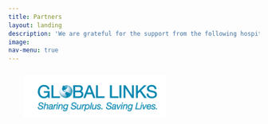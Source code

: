 ```yaml
---
title: Partners
layout: landing
description: 'We are grateful for the support from the following hospitals and organizations'
image: 
nav-menu: true
---
```

<section id="one">
<a href="https://www.globallinks.org/" class="image">
	<img src="/assets/images/globallinks.jpg" alt="" Hspace="30" Vspace="10"/>
</a>

<!--data-position="center center"-->
